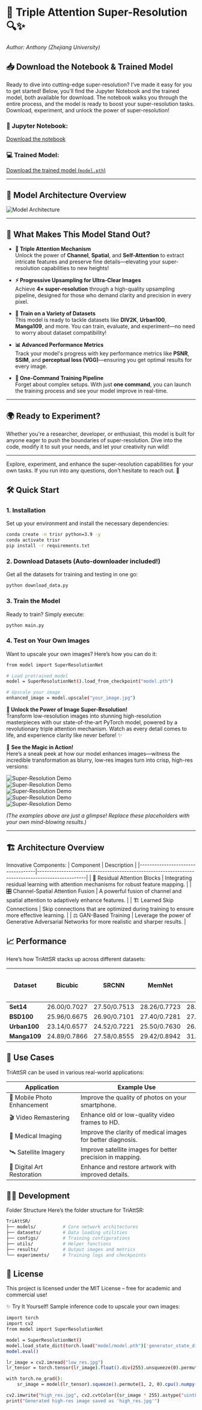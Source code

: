 # 🚀 **Triple Attention Super-Resolution**  🔍✨  
*Author: Anthony (Zhejiang University)*

## 📥 **Download the Notebook & Trained Model**

Ready to dive into cutting-edge super-resolution? I’ve made it easy for you to get started! Below, you’ll find the Jupyter Notebook and the trained model, both available for download. The notebook walks you through the entire process, and the model is ready to boost your super-resolution tasks. Download, experiment, and unlock the power of super-resolution!

### 📖 Jupyter Notebook:
[Download the notebook]([https://drive.google.com/file/d/1uwmyMCoXayzm6EgTMbt-U-ujJks3fPYe/view?usp=sharing](https://drive.google.com/file/d/1uwmyMCoXayzm6EgTMbt-U-ujJks3fPYe/view?usp=sharing))

### 💻 Trained Model:
[Download the trained model (`model.pth`)](https://drive.google.com/drive/folders/1n_CiytoVxQnah6B-xmSN1F1FFRvWYsFV?usp=drive_link)

---

## 🔧 **Model Architecture Overview**

![Model Architecture](model.png)

---

## 🌟 **What Makes This Model Stand Out?**

- **🧠 Triple Attention Mechanism**  
  Unlock the power of **Channel**, **Spatial**, and **Self-Attention** to extract intricate features and preserve fine details—elevating your super-resolution capabilities to new heights!

- **⚡ Progressive Upsampling for Ultra-Clear Images**  
  Achieve **4× super-resolution** through a high-quality upsampling pipeline, designed for those who demand clarity and precision in every pixel.

- **🎯 Train on a Variety of Datasets**  
  This model is ready to tackle datasets like **DIV2K**, **Urban100**, **Manga109**, and more. You can train, evaluate, and experiment—no need to worry about dataset compatibility!

- **📊 Advanced Performance Metrics**  
  Track your model's progress with key performance metrics like **PSNR**, **SSIM**, and **perceptual loss (VGG)**—ensuring you get optimal results for every image.

- **🚦 One-Command Training Pipeline**  
  Forget about complex setups. With just **one command**, you can launch the training process and see your model improve in real-time.

---

## 🌍 **Ready to Experiment?**

Whether you're a researcher, developer, or enthusiast, this model is built for anyone eager to push the boundaries of super-resolution. Dive into the code, modify it to suit your needs, and let your creativity run wild!

---

Explore, experiment, and enhance the super-resolution capabilities for your own tasks. If you run into any questions, don't hesitate to reach out. 🚀


## 🛠️ **Quick Start**

### 1. **Installation**

Set up your environment and install the necessary dependencies:

```bash
conda create -n trisr python=3.9 -y
conda activate trisr
pip install -r requirements.txt
```
### 2. **Download Datasets (Auto-downloader included!)**
Get all the datasets for training and testing in one go:

```bash
python download_data.py
```
### 3. **Train the Model**
Ready to train? Simply execute:
```bash
python main.py
```
### 4. **Test on Your Own Images**
Want to upscale your own images? Here’s how you can do it:
```bash
from model import SuperResolutionNet

# Load pretrained model
model = SuperResolutionNet().load_from_checkpoint("model.pth")

# Upscale your image
enhanced_image = model.upscale("your_image.jpg")
```
**🚀 Unlock the Power of Image Super-Resolution!**  
Transform low-resolution images into stunning high-resolution masterpieces with our state-of-the-art PyTorch model, powered by a revolutionary triple attention mechanism. Watch as every detail comes to life, and experience clarity like never before! ✨

👀 **See the Magic in Action!**  
Here’s a sneak peek at how our model enhances images—witness the incredible transformation as blurry, low-res images turn into crisp, high-res versions:

![Super-Resolution Demo](gif/super_resolution_demo_1.gif)  
![Super-Resolution Demo](gif/super_resolution_demo_2.gif)  
![Super-Resolution Demo](gif/super_resolution_demo_3.gif)  
![Super-Resolution Demo](gif/super_resolution_demo_4.gif)  
![Super-Resolution Demo](gif/super_resolution_demo_5.gif)  

*(The examples above are just a glimpse! Replace these placeholders with your own mind-blowing results.)*

---

## 🏗️  **Architecture Overview**
Innovative Components:
| Component                        | Description                                                                                      |
|-----------------------------------|--------------------------------------------------------------------------------------------------|
| 🔄 Residual Attention Blocks      | Integrating residual learning with attention mechanisms for robust feature mapping.              |
| 🎛️ Channel-Spatial Attention Fusion | A powerful fusion of channel and spatial attention to adaptively enhance features.               |
| 🏗️ Learned Skip Connections       | Skip connections that are optimized during training to ensure more effective learning.           |
| ⚖️ GAN-Based Training             | Leverage the power of Generative Adversarial Networks for more realistic and sharper results.     |


## 📈  **Performance**

Here’s how TriAttSR stacks up across different datasets:


| Dataset         | Bicubic          | SRCNN           | MemNet          | EDSR            | RDN             | RCAN            | RRDB ESRGAN     | Super-Resolution Model (Triple Attention) |
|-----------------|------------------|-----------------|-----------------|-----------------|-----------------|-----------------|-----------------|-------------------------------------------|
| **Set14**       | 26.00/0.7027     | 27.50/0.7513    | 28.26/0.7723    | 28.80/0.7876    | 28.81/0.7871    | 28.87/0.7889    | 28.88/0.7896     | **29.18/0.7712** |
| **BSD100**      | 25.96/0.6675     | 26.90/0.7101    | 27.40/0.7281    | 27.71/0.7420    | 27.72/0.7419    | 27.77/0.7436    | 27.76/0.7432    | **28.71/0.7015** |
| **Urban100**    | 23.14/0.6577     | 24.52/0.7221    | 25.50/0.7630    | 26.64/0.8033    | 26.61/0.8028    | 26.82/0.8087    | 26.73/0.8072    | **27.99/0.7209** |
| **Manga109**    | 24.89/0.7866     | 27.58/0.8555    | 29.42/0.8942    | 31.02/0.9148    | 31.00/0.9151    | 31.22/0.9173    | 31.16/0.9164    | **27.33/0.7765** |




## 🎯 **Use Cases**
TriAttSR can be used in various real-world applications:

| Application               | Example Use                                                        |
|---------------------------|--------------------------------------------------------------------|
| 📱 Mobile Photo Enhancement | Improve the quality of photos on your smartphone.                  |
| 🎬 Video Remastering       | Enhance old or low-quality video frames to HD.                     |
| 🏥 Medical Imaging         | Improve the clarity of medical images for better diagnosis.        |
| 🛰️ Satellite Imagery       | Improve satellite images for better precision in mapping.          |
| 🎨 Digital Art Restoration | Enhance and restore artwork with improved details.                 |


## 🧑‍💻 **Development**
Folder Structure
Here’s the folder structure for TriAttSR:

```bash
TriAttSR/
├── models/          # Core network architectures
├── datasets/        # Data loading utilities
├── configs/         # Training configurations
├── utils/           # Helper functions
├── results/         # Output images and metrics
└── experiments/     # Training logs and checkpoints
```


## 📜 **License**
This project is licensed under the MIT License – free for academic and commercial use!

✨ Try It Yourself!
Sample inference code to upscale your own images:

```bash
import torch
import cv2
from model import SuperResolutionNet

model = SuperResolutionNet()
model.load_state_dict(torch.load("model/model.pth")['generator_state_dict'])
model.eval()

lr_image = cv2.imread("low_res.jpg")
lr_tensor = torch.tensor(lr_image).float().div(255).unsqueeze(0).permute(0, 3, 1, 2)

with torch.no_grad():
    sr_image = model(lr_tensor).squeeze().permute(1, 2, 0).cpu().numpy()

cv2.imwrite("high_res.jpg", cv2.cvtColor((sr_image * 255).astype("uint8"), cv2.COLOR_RGB2BGR))
print("Generated high-res image saved as 'high_res.jpg'")

```


